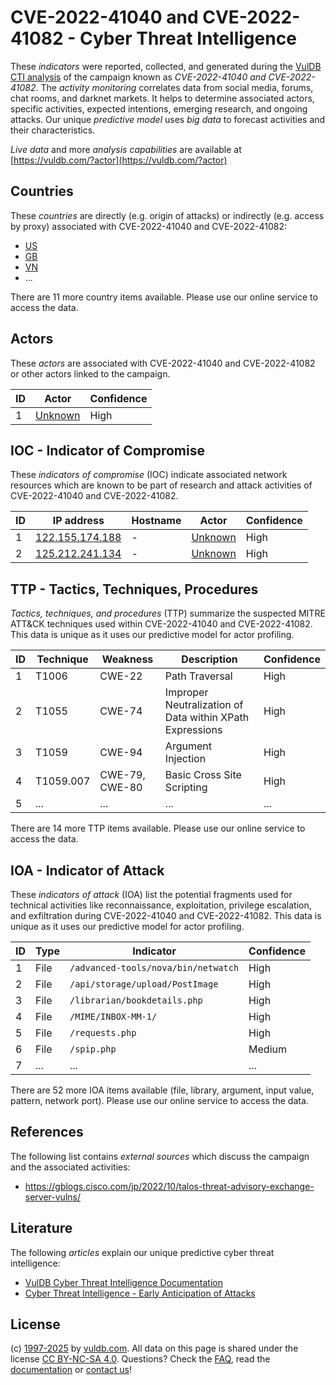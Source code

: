 # CVE-2022-41040 and CVE-2022-41082 - Cyber Threat Intelligence

These _indicators_ were reported, collected, and generated during the [VulDB CTI analysis](https://vuldb.com/?kb.cti) of the campaign known as _CVE-2022-41040 and CVE-2022-41082_. The _activity monitoring_ correlates data from social media, forums, chat rooms, and darknet markets. It helps to determine associated actors, specific activities, expected intentions, emerging research, and ongoing attacks. Our unique _predictive model_ uses _big data_ to forecast activities and their characteristics.

_Live data_ and more _analysis capabilities_ are available at [https://vuldb.com/?actor](https://vuldb.com/?actor)

## Countries

These _countries_ are directly (e.g. origin of attacks) or indirectly (e.g. access by proxy) associated with CVE-2022-41040 and CVE-2022-41082:

* [US](https://vuldb.com/?country.us)
* [GB](https://vuldb.com/?country.gb)
* [VN](https://vuldb.com/?country.vn)
* ...

There are 11 more country items available. Please use our online service to access the data.

## Actors

These _actors_ are associated with CVE-2022-41040 and CVE-2022-41082 or other actors linked to the campaign.

ID | Actor | Confidence
-- | ----- | ----------
1 | [Unknown](https://vuldb.com/?actor.unknown) | High

## IOC - Indicator of Compromise

These _indicators of compromise_ (IOC) indicate associated network resources which are known to be part of research and attack activities of CVE-2022-41040 and CVE-2022-41082.

ID | IP address | Hostname | Actor | Confidence
-- | ---------- | -------- | ----- | ----------
1 | [122.155.174.188](https://vuldb.com/?ip.122.155.174.188) | - | [Unknown](https://vuldb.com/?actor.unknown) | High
2 | [125.212.241.134](https://vuldb.com/?ip.125.212.241.134) | - | [Unknown](https://vuldb.com/?actor.unknown) | High

## TTP - Tactics, Techniques, Procedures

_Tactics, techniques, and procedures_ (TTP) summarize the suspected MITRE ATT&CK techniques used within CVE-2022-41040 and CVE-2022-41082. This data is unique as it uses our predictive model for actor profiling.

ID | Technique | Weakness | Description | Confidence
-- | --------- | -------- | ----------- | ----------
1 | T1006 | CWE-22 | Path Traversal | High
2 | T1055 | CWE-74 | Improper Neutralization of Data within XPath Expressions | High
3 | T1059 | CWE-94 | Argument Injection | High
4 | T1059.007 | CWE-79, CWE-80 | Basic Cross Site Scripting | High
5 | ... | ... | ... | ...

There are 14 more TTP items available. Please use our online service to access the data.

## IOA - Indicator of Attack

These _indicators of attack_ (IOA) list the potential fragments used for technical activities like reconnaissance, exploitation, privilege escalation, and exfiltration during CVE-2022-41040 and CVE-2022-41082. This data is unique as it uses our predictive model for actor profiling.

ID | Type | Indicator | Confidence
-- | ---- | --------- | ----------
1 | File | `/advanced-tools/nova/bin/netwatch` | High
2 | File | `/api/storage/upload/PostImage` | High
3 | File | `/librarian/bookdetails.php` | High
4 | File | `/MIME/INBOX-MM-1/` | High
5 | File | `/requests.php` | High
6 | File | `/spip.php` | Medium
7 | ... | ... | ...

There are 52 more IOA items available (file, library, argument, input value, pattern, network port). Please use our online service to access the data.

## References

The following list contains _external sources_ which discuss the campaign and the associated activities:

* https://gblogs.cisco.com/jp/2022/10/talos-threat-advisory-exchange-server-vulns/

## Literature

The following _articles_ explain our unique predictive cyber threat intelligence:

* [VulDB Cyber Threat Intelligence Documentation](https://vuldb.com/?kb.cti)
* [Cyber Threat Intelligence - Early Anticipation of Attacks](https://www.scip.ch/en/?labs.20201022)

## License

(c) [1997-2025](https://vuldb.com/?kb.changelog) by [vuldb.com](https://vuldb.com/?kb.about). All data on this page is shared under the license [CC BY-NC-SA 4.0](https://creativecommons.org/licenses/by-nc-sa/4.0/). Questions? Check the [FAQ](https://vuldb.com/?kb.faq), read the [documentation](https://vuldb.com/?kb) or [contact us](https://vuldb.com/?contact)!
